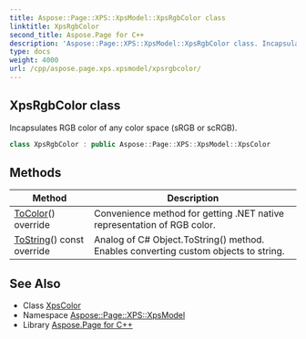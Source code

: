 ```yaml
---
title: Aspose::Page::XPS::XpsModel::XpsRgbColor class
linktitle: XpsRgbColor
second_title: Aspose.Page for C++
description: 'Aspose::Page::XPS::XpsModel::XpsRgbColor class. Incapsulates RGB color of any color space (sRGB or scRGB) in C++.'
type: docs
weight: 4000
url: /cpp/aspose.page.xps.xpsmodel/xpsrgbcolor/
---
```

## XpsRgbColor class


Incapsulates RGB color of any color space (sRGB or scRGB).

```cpp
class XpsRgbColor : public Aspose::Page::XPS::XpsModel::XpsColor
```

## Methods

| Method | Description |
| --- | --- |
| [ToColor](./tocolor/)() override | Convenience method for getting .NET native representation of RGB color. |
| [ToString](./tostring/)() const override | Analog of C# Object.ToString() method. Enables converting custom objects to string. |
## See Also

* Class [XpsColor](../xpscolor/)
* Namespace [Aspose::Page::XPS::XpsModel](../)
* Library [Aspose.Page for C++](../../)
